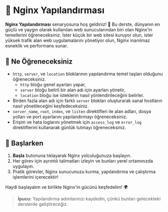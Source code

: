 # 🚀 Nginx Yapılandırması

**Nginx Yapılandırması** senaryosuna hoş geldiniz! 🎉 Bu derste, dünyanın en güçlü ve yaygın olarak kullanılan web sunucularından biri olan Nginx'in temellerini öğreneceksiniz. İster küçük bir web sitesi kuruyor olun, ister yüksek trafik alan web uygulamalarını yönetiyor olun, Nginx inanılmaz esneklik ve performans sunar.

## 🌟 Ne Öğreneceksiniz

- `http`, `server`, ve `location` bloklarının yapılandırma temel taşları olduğunu öğreneceksiniz.
  - `http` bloğu genel ayarları yapar,
  - `server` bloğu belirli bir alan adı için ayarları yönetir,
  - `location` bloğu ise isteklerin nasıl yönlendirileceğini belirler.
- Birden fazla alan adı için farklı `server` blokları oluşturarak sanal hostların nasıl yönetileceğini keşfedeceksiniz.
- `server_name`, `root`, `index`, ve `listen` direktifleri ile alan adları, dosya yolları ve port ayarlarını yapılandırmayı öğreneceksiniz.
- Erişim ve hata loglarını yönetmek için `access_log` ve `error_log` direktiflerini kullanarak günlük tutmayı öğreneceksiniz.

## 🚀 Başlarken

1. **Başla** butonuna tıklayarak Nginx yolculuğunuza başlayın.
2. Her görev için ayrıntılı talimatları izleyin ve bunları yerel ortamınızda uygulayın.
3. Pratik görevler, Nginx sunucunuzu kurma, yapılandırma ve çalıştırma işlemlerini içerecektir!

Haydi başlayalım ve birlikte Nginx'in gücünü keşfedelim! 🌍

> **İpucu:** Yapılandırma adımlarınızı kaydedin, çünkü bunları gelecekteki derslerde geliştireceğiz.
